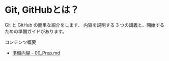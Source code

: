 # Git, GitHubとは？

Git と GitHub の簡単な紹介をします．
内容を説明する 3 つの講義と、開始するための準備ガイドがあります。

コンテンツ概要
  - [準備内容 - 00_Prep.md](00_Prep.md)
